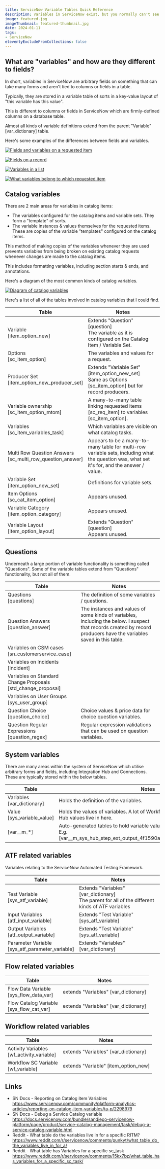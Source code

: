 ```yaml
---
title: ServiceNow Variable Tables Quick Reference
description: Variables in ServiceNow exist, but you normally can't see them. So where do they live? Here's a quick reference on where variables are stored in ServiceNOw and where to find them.
image: featured.jpg
imageThumbnail: featured-thumbnail.jpg
date: 2024-01-11
tags:
- ServiceNow
eleventyExcludeFromCollections: false
---
```


## What are "variables" and how are they different to fields?
In short, variables in ServiceNow are arbitrary fields on something that can take many forms and aren't tied to columns or fields in a table.

Typically, they are stored in a variable table of sorts in a key-value layout of "this variable has this value".

This is different to columns or fields in ServiceNow which are firmly-defined columns on a database table.

Almost all kinds of variable definitions extend from the parent "Variable" [var_dictionary] table.

Here's some examples of the differences between fields and variables.

[![Fields and variables on a requested item](fields-vs-variables-request-item.png)](fields-vs-variables-request-item.png)

[![Fields on a record](requested-item-fields-xml.png)](requested-item-fields-xml.png)

[![Variables in a list](sc-variables-list.png)](sc-variables-list.png)

[![What variables belong to which requested item](requested-item-variable-ownership.png)](requested-item-variable-ownership.png)

## Catalog variables
There are 2 main areas for variables in catalog items:

* The variables configured for the catalog items and variable sets. They form a "template" of sorts.
* The variable instances & values themselves for the requested items. These are copies of the variable "templates" configured on the catalog items. 

This method of making copies of the variables whenever they are used prevents variables from being broken on existing catalog requests whenever changes are made to the catalog items.

This includes formatting variables, including section starts & ends, and annotations.

Here's a diagram of the most common kinds of catalog variables.

[![Diagram of catalog variables](sc-variables-diagram.png)](sc-variables-diagram.png)

Here's a list of all of the tables involved in catalog variables that I could find.

| Table | Notes |
| --- | --- |
| Variable </br > [item_option_new] | Extends "Question" [question] </br> The variable as it is configured on the Catalog Item / Variable Set. |
| Options </br > [sc_item_option] | The variables and values for a request. |
| Producer Set </br > [item_option_new_producer_set] | Extends "Variable Set" [item_option_new_set] </br> Same as Options [sc_item_option] but for record producers. |
| Variable ownership </br > [sc_item_option_mtom] | A many-to-many table linking requested items [sc_req_item] to variables [sc_item_option]. |
| Variables </br > [sc_item_variables_task] | Which variables are visible on what catalog tasks. |
| Multi Row Question Answers </br > [sc_multi_row_question_answer] | Appears to be a many-to-many table for multi-row variable sets, including what the question was, what set it's for, and the answer / value. |
| Variable Set </br > [item_option_new_set] | Definitions for variable sets. |
| Item Options </br > [sc_cat_item_option] | Appears unused. |
| Variable Category </br > [item_option_category] | Appears unused. |
| Variable Layout </br > [item_option_layout] | Extends "Question" [question] </br> Appears unused. |

## Questions
Underneath a large portion of variable functionality is something called "Questions". Some of the variable tables extend from "Questions" functionality, but not all of them.

| Table | Notes |
| --- | --- |
| Questions </br > [questions] | The definition of some variables / questions. |
| Question Answers </br > [question_answer] | The instances and values of some kinds of variables, including the below. I suspect that records created by record producers have the variables saved in this table. |
| Variables on CSM cases </br > [sn_customerservice_case] | |
| Variables on Incidents </br > [incident] | |
| Variables on Standard Change Proposals </br > [std_change_proposal] | |
| Variables on User Groups </br > [sys_user_group] | |
| Question Choice </br > [question_choice] | Choice values & price data for choice question variables. |
| Question Regular Expressions </br > [question_regex] | Regular expression validations that can be used on question variables. |

## System variables
There are many areas within the system of ServiceNow which utilise arbitrary forms and fields, including Integration Hub and Connections. These are typically stored within the below tables.

| Table | Notes |
| --- | --- |
| Variables </br > [var_dictionary] | Holds the definition of the variables. |
| Value </br > [sys_variable_value] | Holds the values of variables. A lot of Workflow (not Flow) and Integration Hub values live in here. |
| [var__m_*] | Auto-generated tables to hold variable values. <br /> E.g. [var__m_sys_hub_step_ext_output_4f1590a253a1301026b0ddeeff7b1279] |

## ATF related variables
Variables relating to the ServiceNow Automated Testing Framework.

| Table | Notes |
| --- | --- |
| Test Variable </br > [sys_atf_variable] | Extends "Variables" [var_dictionary] <br /> The parent for all of the different kinds of ATF variables |
| Input Variables </br > [atf_input_variable] | Extends "Test Variable" [sys_atf_variable] |
| Output Variables </br > [atf_output_variable] | Extends "Test Variable" [sys_atf_variable] |
| Parameter Variable </br > [sys_atf_parameter_variable] | Extends "Variables" [var_dictionary] |

## Flow related variables
| Table | Notes |
| --- | --- |
| Flow Data Variable </br > [sys_flow_data_var] | extends "Variables" [var_dictionary] |
| Flow Catalog Variable </br > [sys_flow_cat_var] | extends "Variables" [var_dictionary] |

## Workflow related variables
| Table | Notes |
| --- | --- |
| Activity Variables </br > [wf_activity_variable] | extends "Variables" [var_dictionary] |
| Workflow SC Variable </br > [wf_variable] | extends "Variable" [item_option_new] |

## Links
* SN Docs - Reporting on Catalog item Variables
 https://www.servicenow.com/community/platform-analytics-articles/reporting-on-catalog-item-variables/ta-p/2298979
* SN Docs - Debug a Service Catalog variable 
 https://docs.servicenow.com/bundle/sandiego-servicenow-platform/page/product/service-catalog-management/task/debug-a-service-catalog-variable.html
* Reddit - What table do the variables live in for a specific RITM?
 https://www.reddit.com/r/servicenow/comments/punkyt/what_table_do_the_variables_live_in_for_a/
* Reddit - What table has Variables for a specific sc_task
 https://www.reddit.com/r/servicenow/comments/15kx7bz/what_table_has_variables_for_a_specific_sc_task/